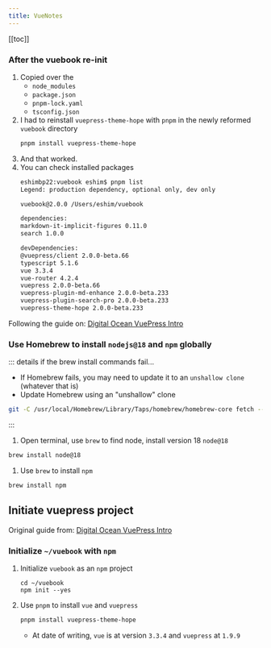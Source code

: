 ```yaml
---
title: VueNotes
---
```


<!-- Reference Links -->
[digital-ocean]: https://www.digitalocean.com/community/tutorials/how-to-build-a-documentation-system-with-vue-and-vuepress
<!-- End Ref Links -->



[[toc]]


### After the vuebook re-init

1.  Copied over the 
    -   `node_modules`
    -   `package.json` 
    -   `pnpm-lock.yaml` 
    -   `tsconfig.json`
2.  I had to reinstall `vuepress-theme-hope` with `pnpm` in the newly reformed `vuebook` directory
    ```sh
    pnpm install vuepress-theme-hope
    ```
3.  And that worked.
4.  You can check installed packages
    ```sh
    eshimbp22:vuebook eshim$ pnpm list
    Legend: production dependency, optional only, dev only

    vuebook@2.0.0 /Users/eshim/vuebook

    dependencies:
    markdown-it-implicit-figures 0.11.0
    search 1.0.0

    devDependencies:
    @vuepress/client 2.0.0-beta.66
    typescript 5.1.6
    vue 3.3.4
    vue-router 4.2.4
    vuepress 2.0.0-beta.66
    vuepress-plugin-md-enhance 2.0.0-beta.233
    vuepress-plugin-search-pro 2.0.0-beta.233
    vuepress-theme-hope 2.0.0-beta.233
    ```



Following the guide on: [Digital Ocean VuePress Intro][digital-ocean]


### Use Homebrew to install `nodejs@18` and `npm` globally

::: details if the brew install commands fail...
-   If Homebrew fails, you may need to update it to an `unshallow clone` (whatever that is)
-   Update Homebrew using an "unshallow" clone
```bash
git -C /usr/local/Homebrew/Library/Taps/homebrew/homebrew-core fetch --unshallow
```
:::

1.  Open terminal, use `brew` to find node, install version 18 `node@18`
```bash
brew install node@18
```
1.  Use `brew` to install `npm`
```bash
brew install npm
```

## Initiate vuepress project

Original guide from: [Digital Ocean VuePress Intro](https://www.digitalocean.com/community/tutorials/how-to-build-a-documentation-system-with-vue-and-vuepress)


### Initialize `~/vuebook` with `npm` 

1.  Initialize `vuebook`  as an `npm` project
    ```shell
    cd ~/vuebook
    npm init --yes
    ```
2.  Use `pnpm` to install `vue` and `vuepress`
    ```bash
    pnpm install vuepress-theme-hope
    ```
    -   At date of writing, `vue` is at version `3.3.4` and `vuepress` at `1.9.9`

